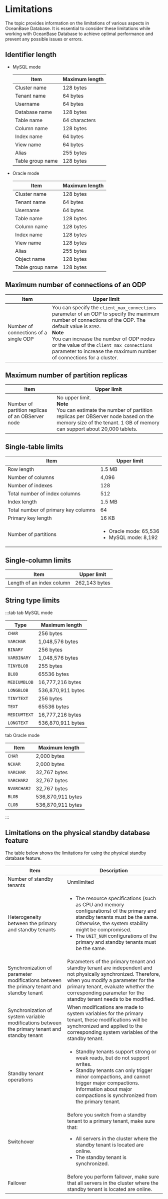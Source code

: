 # Limitations

The topic provides information on the limitations of various aspects in OceanBase Database. It is essential to consider these limitations while working with OceanBase Database to achieve optimal performance and prevent any possible issues or errors.

## Identifier length

* MySQL mode

   | **Item** | **Maximum length** |
   |---------|----------|
   | Cluster name | 128 bytes |
   | Tenant name | 64 bytes |
   | Username | 64 bytes |
   | Database name | 128 bytes |
   | Table name | 64 characters |
   | Column name | 128 bytes |
   | Index name | 64 bytes |
   | View name | 64 bytes |
   | Alias | 255 bytes |
   | Table group name | 128 bytes |

* Oracle mode

   | **Item** | **Maximum length** |
   |--------|----------|
   | Cluster name | 128 bytes |
   | Tenant name | 64 bytes |
   | Username | 64 bytes |
   | Table name | 128 bytes |
   | Column name | 128 bytes |
   | Index name | 128 bytes |
   | View name | 128 bytes |
   | Alias | 255 bytes |
   | Object name | 128 bytes |
   | Table group name | 128 bytes |

## Maximum number of connections of an ODP

| Item | Upper limit |
|-----------------|-------------------------------------------------------------------------------------------------------------------------------------------------------------------|
| Number of connections of a single ODP | You can specify the `client_max_connections` parameter of an ODP to specify the maximum number of connections of the ODP. The default value is `8192`.  <br><blokequote>**Note**</br>You can increase the number of ODP nodes or the value of the `client_max_connections` parameter to increase the maximum number of connections for a cluster.  </blokequote> |

## Maximum number of partition replicas

| Item | Upper limit |
|--------------------|-------------------------------------------------------------------------------------|
| Number of partition replicas of an OBServer node | No upper limit.</br>**Note**</br>You can estimate the number of partition replicas per OBServer node based on the memory size of the tenant. 1 GB of memory can support about 20,000 tablets. |

## Single-table limits

| Item | Upper limit |
|-------|-------------------------------------------------------------------------------------------------------------------------------|
| Row length | 1.5 MB |
| Number of columns | 4,096 |
| Number of indexes | 128 |
| Total number of index columns | 512 |
| Index length | 1.5 MB |
| Total number of primary key columns | 64 |
| Primary key length | 16 KB |
| Number of partitions | <ul><li>Oracle mode: 65,536</li> <li>MySQL mode: 8,192</li></ul> |

## Single-column limits

| Item | Upper limit |
|---------|-----------|
| Length of an index column | 262,143 bytes |

## String type limits

:::tab
tab MySQL mode

   | **Type**    | **Maximum length** |
   |-------------|--------------------|
   | `CHAR`      | 256 bytes          |
   | `VARCHAR`   | 1,048,576 bytes    |
   | `BINARY`    | 256 bytes          |
   | `VARBINARY` | 1,048,576 bytes    |
   | `TINYBLOB`  | 255 bytes          |
   | `BLOB`      | 65536 bytes        |
   | `MEDIUMBLOB`| 16,777,216 bytes   |
   | `LONGBLOB`  | 536,870,911 bytes  |
   | `TINYTEXT`  | 256 bytes          |
   | `TEXT`      | 65536 bytes        |
   | `MEDIUMTEXT`| 16,777,216 bytes   |
   | `LONGTEXT`  | 536,870,911 bytes  |  
tab Oracle mode

   | **Item**    | **Maximum length** |
   |-------------|--------------------|
   | `CHAR`      | 2,000 bytes        |
   | `NCHAR`     | 2,000 bytes        |
   | `VARCHAR`   | 32,767 bytes       |
   | `VARCHAR2`  | 32,767 bytes       |
   | `NVARCHAR2` | 32,767 bytes       |
   | `BLOB`      | 536,870,911 bytes  |
   | `CLOB`      | 536,870,911 bytes  |
:::

## Limitations on the physical standby database feature

The table below shows the limitations for using the physical standby database feature.

| Item                         |   Description                                |
|------------------------------|----------------------------------------------|
| Number of standby tenants    | Unmlimited                                   |
| Heterogeneity between the primary and standby tenants            | <ul><li>The resource specifications (such as CPU and memory configurations) of the primary and standby tenants must be the same. Otherwise, the system stability might be compromised.</li><li>The `UNIT_NUM` configurations of the primary and standby tenants must be the same.</li></ul>   |
| Synchronization of parameter modifications between the primary tenant and standby tenant     | Parameters of the primary tenant and standby tenant are independent and not physically synchronized. Therefore, when you modify a parameter for the primary tenant, evaluate whether the corresponding parameter for the standby tenant needs to be modified.|
|  Synchronization of system variable modifications between the primary tenant and standby tenant	   | When modifications are made to system variables for the primary tenant, these modifications will be synchronized and applied to the corresponding system variables of the standby tenant.     |
| Standby tenant operations                  | <ul><li>Standby tenants support strong or weak reads, but do not support writes.</li><li>Standby tenants can only trigger minor compactions, and cannot trigger major compactions. Information about major compactions is synchronized from the primary tenant.</li></ul>|
| Switchover                | Before you switch from a standby tenant to a primary tenant, make sure that: <ul><li>All servers in the cluster where the standby tenant is located are online.</li><li>The standby tenant is synchronized.</li></ul>                        |
| Failover                  | Before you perform failover, make sure that all servers in the cluster where the standby tenant is located are online.                                |